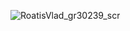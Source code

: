 ![RoatisVlad_gr30239_scr](https://github.com/user-attachments/assets/ba3c9e9f-62cc-4c9d-92e1-05c2d8ddc553)
